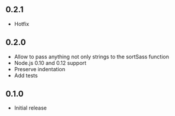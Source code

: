## 0.2.1
* Hotfix

## 0.2.0
* Allow to pass anything not only strings to the sortSass function
* Node.js 0.10 and 0.12 support
* Preserve indentation
* Add tests

## 0.1.0
* Initial release
